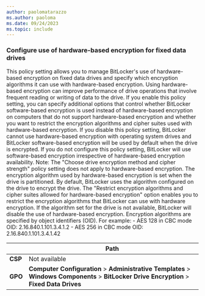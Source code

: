 ```yaml
---
author: paolomatarazzo
ms.author: paoloma
ms.date: 09/24/2023
ms.topic: include
---
```


### Configure use of hardware-based encryption for fixed data drives

This policy setting allows you to manage BitLocker's use of hardware-based encryption on fixed data drives and specify which encryption algorithms it can use with hardware-based encryption. Using hardware-based encryption can improve performance of drive operations that involve frequent reading or writing of data to the drive. If you enable this policy setting, you can specify additional options that control whether BitLocker software-based encryption is used instead of hardware-based encryption on computers that do not support hardware-based encryption and whether you want to restrict the encryption algorithms and cipher suites used with hardware-based encryption. If you disable this policy setting, BitLocker cannot use hardware-based encryption with operating system drives and BitLocker software-based encryption will be used by default when the drive is encrypted. If you do not configure this policy setting, BitLocker will use software-based encryption irrespective of hardware-based encryption availability. Note: The "Choose drive encryption method and cipher strength" policy setting does not apply to hardware-based encryption. The encryption algorithm used by hardware-based encryption is set when the drive is partitioned. By default, BitLocker uses the algorithm configured on the drive to encrypt the drive. The "Restrict encryption algorithms and cipher suites allowed for hardware-based encryption" option enables you to restrict the encryption algorithms that BitLocker can use with hardware encryption. If the algorithm set for the drive is not available, BitLocker will disable the use of hardware-based encryption. Encryption algorithms are specified by object identifiers (OID). For example:  - AES 128 in CBC mode OID: 2.16.840.1.101.3.4.1.2  - AES 256 in CBC mode OID: 2.16.840.1.101.3.4.1.42

|  | Path |
|--|--|
| **CSP** | Not available |
| **GPO** | **Computer Configuration** > **Administrative Templates** > **Windows Components** > **BitLocker Drive Encryption** > **Fixed Data Drives** |
